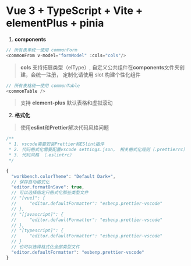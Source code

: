 # Vue 3 + TypeScript + Vite + elementPlus + pinia

1. **components**

```js
// 所有表单统一使用 commonForm
<commonFrom v-model="formModel" :cols="cols"/>
```

> **cols** 支持拓展类型（elType）, 自定义公共组件在**components**文件夹创建，会统一注册， 定制化请使用 slot 构建个性化组件

```js
// 所有表格统一使用 commonTable
<commonTable />
```

> 支持 **element-plus** 默认表格和虚拟滚动

2. **格式化**

> 使用**eslint**和**Prettier**解决代码风格问题

```js
/**
 * 1. vscode需要安装Prettier和ESlint插件
 * 2. 代码格式化需要配置vscode settings.json， 相关格式化规则（.prettierrc）
 * 3. 代码风格 （.eslintrc）
 */

{
  "workbench.colorTheme": "Default Dark+",
  // 保存自动格式化
  "editor.formatOnSave": true,
  // 可以选择指定只格式化那些类型文件
  // "[vue]": {
  //     "editor.defaultFormatter": "esbenp.prettier-vscode"
  // },
  // "[javascript]": {
  //     "editor.defaultFormatter": "esbenp.prettier-vscode"
  // },
  // "[typescript]": {
  //     "editor.defaultFormatter": "esbenp.prettier-vscode"
  // }
  // 也可以选择格式化全部类型文件
  "editor.defaultFormatter": "esbenp.prettier-vscode"
}
```
